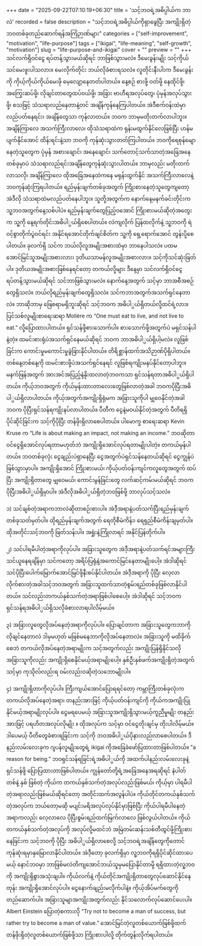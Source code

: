 +++
date = "2025-09-22T07:10:19+06:30"
title = 'သင့်ဘဝရဲ့အဓိပ္ပါယ်က ဘာလဲ'
recorded = false
description = "သင့်ဘဝရဲ့အဓိပ္ပါယ်ကိုရှာဖွေပြီး အကျိုးရှိတဲ့ဘဝတစ်ခုတည်ဆောက်ရန်အကြံဉာဏ်များ"
categories = ["self-improvement", "motivation", "life-purpose"]
tags = ["ikigai", "life-meaning", "self-growth", "motivation"]
slug = "life-purpose-and-ikigai"
cover = ""
preview = ""
+++
သင်လက်ရှိဝင်ငွေ ရပ်တန့်သွားမယ်ဆိုရင် ဘာဖြစ်သွားမလဲ။ ဒီမေးခွန်းမျိုး သင့်ကိုယ်သင်မေးဖူးပါသလား။ မေးလိုက်တိုင်း ဘယ်လိုခံစားရသလဲ။ လူတိုင်းနီးပါးက ဒီမေးခွန်းကို ကိုယ့်ကိုယ်ကိုယ်မေးဖို မေ့လျော့နေတတ်ပါတယ်။ နေ့စဉ် စားဖို့ ဝတ်ဖို့ နေထိုင်ဖို့၊ အကြွေးဆပ်ဖို့၊ လိုချင်တာတွေထပ်ဝယ်ဖို့၊ အခြား ဗာဟီရအလုပ်တွေ၊ ပုံမှန်အလုပ်သွားဖို့၊ စသဖြင့် သံသရာလည်နေတာနဲ့တင် အချိန်ကုန်နေကြပါတယ်။ အဲဒီစက်ဝန်းထဲမှာလည်ပတ်နေရင်း၊ အချိန်တွေသာ ကုန်လာတယ်။ ဘဝက ဘာမှမတိုးတက်လာပါဘူး။ အချိန်ကြာလေ အသက်ကြီးလာလေ၊ ထိုသံသရာထဲက ရုန်းမထွက်နိုင်လေဖြစ်ပြီး ဟန်မပျက်နိုင်အောင် ထိန်းရင်းနဲ့သာ ဘဝကို ကုန်ဆုံးသွားတတ်ကြပါတယ်။
ဘဝကိုရေစုန်မျောနေတဲ့သူတွေက ပုံမှန် အစားချောင်၊ အနေချောင်၊ သက်တောင့်သက်သာတဲ့အခြေအနေတစ်ခုမှာပဲ သံသရာလည်ရင်းအချိန်တွေကုန်ဆုံးသွားပါတယ်။ ဘာမှလည်း မတိုးတက်လာသလို၊ အချိန်ကြာလေ ထိုအခြေအနေထဲကနေ မရုန်းထွက်နိုင် အသက်ကြီးလာလေနဲ့ ဘဝကုန်ဆုံးကြရပါတယ်။
ရည်မှန်းချက်တစ်ခုအတွက် ကြိုးစားနေတဲ့သူတွေကျတော့ အဲဒီလို သံသရာထဲမလည်ပတ်နေပါဘူး။ သူတို့အတွက်က နောက်နေ့မနက်ခင်းတိုင်းက သူ့ဘဝအတွက်နေ့သစ်ပါပဲ။ ရည်မှန်းချက်တွေပြည့်ဝအောင် ကြိုးစားမယ်ဆိုတဲ့အတွေးက သူ့ကို နေ့ရက်တိုင်းအဓိပါ္ပယ်ရှိစေပါတယ်။ လဲကျလိုက် ပြန်ထလိုက်နဲ့ သူ့ဘဝကို ရဲဝင့်စွာတိုက်ပွဲဝင်ရင်း အနိုင်ရအောင်တိုက်ချင်စိတ်က သူ့ကို ရှေ့ရောက်အောင် တွန်းပို့စေပါတယ်။
ခုလက်ရှိ သင်က ဘယ်လိုလူအမျိုးအစားထဲမှာ ဘာနေပါသလဲ။ ပထမအောင်မြင်သူအမျိုးအစားလား၊ ဒုတိယသာမန်လူအမျိုးအစားလား။ သင့်ကိုသင်ဆုံးဖြတ်ပါ။ ဒုတိယအမျိုးအစားဖြစ်နေရင်တော့
တကယ်လို့များ ဒီနေ့မှာ သင်လက်ရှိဝင်ငွေရပ်တန့်သွားမယ်ဆိုရင် သင်ဘာဖြစ်သွားမလဲ။ နောက်နေ့အတွက် သင့်မှာ ဘာအစီအစဉ်တွေရှိသလဲ။ ဘယ်လိုရည်မှန်းချက်တွေရှိသလဲ။ သင်ကဘာအတွက်အသက်ရှင်နေတာလဲ။ ဘာဆိုဘာမှ ဖြေစရာမရှိဘူးဆိုရင် သင့်ဘဝက အဓိပါ္ပယ်ရှိတယ်လို့ထင်ရဲ့လား။ ပြင်သစ်လူမျိုးစာရေးဆရာ Molière က “One must eat to live, and not live to eat.” လို့ပြောထားပါတယ်။ ရှင်သန်ဖို့စားသောက်ပါ။ စားသောက်ဖို့အတွက်ပဲ မရှင်သန်ပါနဲ့တဲ့။ ထမင်းစားရုံပဲအသက်ရှင်နေမယ်ဆိုရင် ဘဝက ဘာအဓိပါ္ပယ်ရှိပါ့မလဲ။ လူဖြစ်ခြင်းက ကောင်းမှုမကောင်းမှုခွဲခြားနိုင်ပါတယ်။ တိရိစ္ဆာန်ထက်အသိဉာဏ်ပိုရှိပါတယ်။ တစ်နေ့တစ်နေ့ကို ထမင်းစားဖို့ပဲအသက်ရှင်နေရင် လူဖြစ်ရကျိုးမနပ်နိုင်တော့ပါဘူး။ မနက်ဖြန်အတွက် အားအင်အပြည့်နဲ့နိုးထလာတဲ့ဘဝကသာ ရှင်သန်ရတာအဓိပါ္ပယ်ရှိပါတယ်။
ကိုယ့်ဘဝအတွက် ကိုယ်မှန်းထားတာလေးတွေဖြစ်လာတဲ့အခါ ဘဝကပိုပြီးအဓိပါ္ပယ်ရှိလာပါတယ်။ ကိုယ့်အတွက်အကျိုးရှိရုံမက အခြားသူကိုပါ မျှဝေနိုင်တဲ့အခါ ဘဝက ပိုပြီးရှင်သန်ရကျိုးနပ်လာပါတယ်။ ပီတီက ငွေနဲ့မဝယ်နိုင်တဲ့အတွက် ပီတိရရှိပိုင်ဆိုင်ခြင်းက သင့်ကိုပိုပြီး တန်ဖိုးရှိလာစေပါတယ်။ ပါမောက္ခ စာရေးဆရာ Kevin Kruse က “Life is about making an impact, not making an income.” ဘဝဆိုတာ ဝင်ငွေရှိအောင်လုပ်ရတာမဟုတ်ဘဲ အကျိုးရှိအောင်လုပ်ရတာမျိုးပါတဲ့။ တကယ်မှန်ပါတယ်။ ဘဝတစ်ခုလုံး ငွေချည်းပဲရှာနေပြီး ငွေအတွက်ပဲရှင်သန်နေတယ်ဆိုရင် ငွေကျွန်ပဲဖြစ်သွားမှာပါ။ အကျိုးရှိအောင် ကြိုးစားမယ်၊ ကိုယ့်ပတ်ဝန်းကျင်ကလူတွေအတွက် ထပ်ပြီး အကျိုးရှိတာတွေ မျှဝေမယ်၊ ကောင်းမွန်ခြင်းတွေ လက်ဆင့်ကမ်းမယ်ဆိုရင် ဘဝက ပိုပြီးအဓိပါ္ပယ်ရှိမှာပါ။ အဲဒီလိုအဓိပါ္ပယ်ရှိတဲ့ဘဝဖြစ်ဖို့ ဘာလုပ်သင့်သလဲ။

၁) သင်ချစ်တဲ့အရာကဘာလဲဆိုတာစဉ်းစားပါ။ အဲဒီ့အရာနဲ့ပတ်သက်ပြီးရည်မှန်းချက်တစ်ခုသတ်မှတ်ပါ။ ထိုရည်မှန်းချက်အတွက် ရေတိုစီမံကိန်း၊ ရေရှည်စီမံကိန်းချမှတ်ပါ။ ထိုအတိုင်းသင့်ဘဝကို ဖြတ်သန်းပါ။ အရှုံးနဲ့ကြုံလာရင် အနိုင်ပြန်တိုက်ပါ။

၂) သင်ပါရမီပါတဲ့အရာကိုလုပ်ပါ။ အခြားသူတွေက အဲဒီ့အရာနဲ့ပတ်သက်ရင်အများကြီးသင်ယူနေရချိန်မှာ သင်ကတော့ အရိပ်ပြရုံနဲ့အကောင်မြင်နေတာမျိုးပေါ့။ အဲဒါဆိုရင် သင်ပိုပြီးပေါက်မြောက်အောင်မြင်ဖို့နီးစပ်နိုင်ပါတယ်။ အဲဒီ့အရာကို ပိုပြီး လေ့လာလိုက်စားတဲ့အခါသင့်ဘဝအတွက် အခြားသူထက်သာတဲ့စွမ်းရည်တစ်ခုဖြစ်လာနိုင်ပါတယ်။ သင်လည်းတကယ်နှစ်သက်တဲ့အရာဖြစ်ပါစေပေါ့။ အဲဒါဆိုရင် သင့်ဘဝက ရှင်သန်ရအဓိပါ္ပယ်ရှိသလိုခံစားလာရပါလိမ့်မယ်။

၃) အခြားလူတွေလိုအပ်နေတဲ့အရာကိုလုပ်ပါ။ ပြောချင်တာက အခြားသူတွေကဘာကိုလိုချင်နေတာလဲ ဒါမှမဟုတ် မဖြစ်မနေဘာကိုလိုအပ်နေတာလဲ။ အခြားသူကို မထိခိုက်စေဘဲ တကယ်လိုအပ်နေတဲ့အရာမျိုးက သင့်အတွက်လည်း အကျိုးပြန်ရှိနိုင်သလို အခြားသူကိုလည်း အကျိုးရှိစေနိုင်မယ့်အရာမျိုးပေါ့။ နှစ်ဦးနှစ်ဖက်အကျိုးရှိတဲ့အတွက် သင့်မှာ ကုသိုလ်လည်းရ ဝမ်းလည်းဝဆိုတဲ့သဘောမျိုးပါ။

၄) အကျိုးရှိတာကိုလုပ်ပါ။ ကြီးကျယ်အောင်ပြောရရင်တော့ ကမ္ဘာကြီးတစ်ခုလုံးက တကယ်လိုအပ်နေတဲ့အရာ၊ တနည်းအားဖြင့် ကိုယ့်ပတ်ဝန်းကျင်ကို ကိုယ်ကအကျိုးပြုနိုင်မယ့်အရာမျိုးလုပ်ပါ။ ငွေမရပေမယ့် အခြားသူအကျိုးရှိသွားမယ့်ကူညီမှုမျိုး တနည်းအားဖြင့် ပရဟိတအလုပ်လိုမျိုး ။ ထိုအလုပ်က သင့်မှာ ဝင်ငွေတိုးချင်မှ တိုးပါလိမ့်မယ်။ ဒါပေမယ့် ပီတိတွေခံစားရခြင်းက သင့်ကို ဘဝအဓိပါ္ပယ်ပိုနားလည်လာစေပါတယ်။
ဒီနည်းလမ်းလေးခုက ဂျပန်လူမျိုးတွေရဲ့ ikigai ကိုအခြေခံဖော်ပြထားတာဖြစ်ပါတယ်။ "a reason for being.” ဘဝရှင်သန်ရခြင်းရဲ့အဓိပါ္ပယ်ကို အထက်ပါနည်းလမ်းလေးခုနဲ့ ရှင်သန်ဖို့ ပြောပြထားတာဖြစ်ပါတယ်။ ကျွန်တော်တို့ရဲ့အခြေအနေအရဆိုရင် နံပါတ် တစ်နဲ့ နှစ် ဖြစ်တဲ့ ကိုယ်က တကယ်နှစ်သက်တဲ့အလုပ်လည်းဖြစ်မယ်၊ ကိုယ့်မှာ ပါရမီပါတဲ့အရာလည်းဖြစ်မယ်ဆိုရင်တော့ အတိုင်းထက်အလွန်ပါပဲ။ ကိုယ်တိုင်တကယ်နှစ်သက်တဲ့အလုပ်က ဘယ်တော့မဆို မပျင်းမရိအလုပ်လုပ်နိုင်မှာဖြစ်ပြီး ကိုယ်ပါရမီပါနေတဲ့အရာကလည်း လေ့လာလေ ပိုပြီးစွမ်းရည်ထက်မြက်လာလေ ဖြစ်လွယ်ပါတယ်။ ကိုယ်တကယ်နှစ်သက်တဲ့အလုပ်ကို အလုပ်လို့မထင်ဘဲ အမြဲတမ်းဆန်းသစ်တီထွင်ဖို့ကြိုးစားနေခြင်းက သင့်ဘဝကို ပိုပြီး အဓိပါ္ပယ်ရှိလာစေလို့ သင့်ဘဝရဲ့အချိန်တွေကိုတောင် ကုန်ဆုံးရမှာနှမြောလာနိုင်ပါတယ်။ အဲဒီ့တော့ ခုလက်ရှိမှာ လူ့ဘဝကိုရရှိပိုင်ဆိုင်ထားပေမယ့် နောင်ဘဝမှာ ဘာဖြစ်မလဲတိကျအောင်ဘယ်သူမှမပြောနိုင်တာမို့ ရရှိထားတဲ့လူ့ဘဝကို အကျိုးရှိစွာအသုံးချပါ။ ကိုယ်လက်နဲ့ ကိုယ်တိုင်အကျိုးရှိတာတွေလုပ်ဆောင်နိုင်နေတုန်း အကျိုးရှိအောင်လုပ်ပါ။ ငွေနောက်ချည်းမလိုက်ပါနဲ့။ ကိုယ့်အိပ်မက်တွေကိုတည်ဆောက်ပါ။ အခြားသူမျာအကျိုးအတွက်လည်း နိုင်သလောက်လုပ်ဆောင်ပေးပါ။ Albert Einstein ပြောတဲ့စကားလို “Try not to become a man of success, but rather try to become a man of value.” အောင်မြင်တဲ့လူတစ်ယောက်ဖြစ်ဖို့ထက် တန်ဖိုးရှိတဲ့လူတစ်ယောက်ဖြစ်ဖို့သာ ကြိုးစားပါလို့ တိုက်တွန်းလိုက်ရပါတယ်။ 